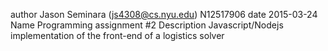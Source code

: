 
author Jason Seminara (js4308@cs.nyu.edu) N12517906 
date 2015-03-24 
Name Programming assignment #2
Description Javascript/Nodejs implementation of the front-end of a logistics solver

